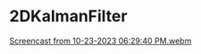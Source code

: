 # 2DKalmanFilter
[Screencast from 10-23-2023 06:29:40 PM.webm](https://github.com/Hazem-A0/2DKalmanFilter/assets/109428270/dfb9520d-65cd-4bf5-adc6-2ae3f356f472)

